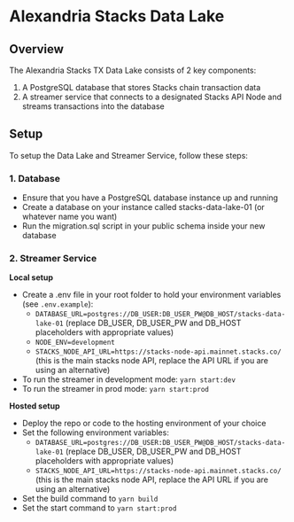 # Alexandria Stacks Data Lake

## Overview

The Alexandria Stacks TX Data Lake consists of 2 key components:

1. A PostgreSQL database that stores Stacks chain transaction data
2. A streamer service that connects to a designated Stacks API Node and streams transactions into the database

## Setup

To setup the Data Lake and Streamer Service, follow these steps:

### 1. Database

- Ensure that you have a PostgreSQL database instance up and running
- Create a database on your instance called stacks-data-lake-01 (or whatever name you want)
- Run the migration.sql script in your public schema inside your new database

### 2. Streamer Service

**Local setup**

- Create a .env file in your root folder to hold your environment variables (see `.env.example`):
  - `DATABASE_URL=postgres://DB_USER:DB_USER_PW@DB_HOST/stacks-data-lake-01` (replace DB_USER, DB_USER_PW and DB_HOST placeholders with appropriate values)
  - `NODE_ENV=development`
  - `STACKS_NODE_API_URL=https://stacks-node-api.mainnet.stacks.co/` (this is the main stacks node API, replace the API URL if you are using an alternative)
- To run the streamer in development mode: `yarn start:dev`
- To run the streamer in prod mode: `yarn start:prod`

**Hosted setup**

- Deploy the repo or code to the hosting environment of your choice
- Set the following environment variables:
  - `DATABASE_URL=postgres://DB_USER:DB_USER_PW@DB_HOST/stacks-data-lake-01` (replace DB_USER, DB_USER_PW and DB_HOST placeholders with appropriate values)
  - `STACKS_NODE_API_URL=https://stacks-node-api.mainnet.stacks.co/` (this is the main stacks node API, replace the API URL if you are using an alternative)
- Set the build command to `yarn build`
- Set the start command to `yarn start:prod`

